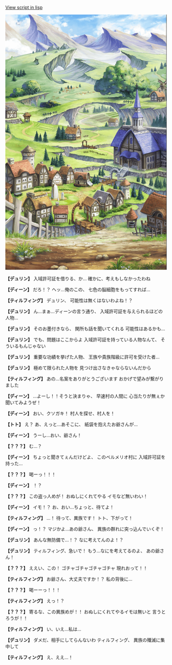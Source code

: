 [View script in lisp](../scripts/1420101.txt)

![004_outland.png](../images/backgrounds/004_outland.png)

**【デュリン】**
入域許可証を借りる、か…
確かに、考えもしなかったわね

**【ディーン】**
だろ！？
ヘッ…俺のこの、
七色の脳細胞をもってすれば…

**【ティルフィング】**
デュリン、
可能性は無くはないわよね！？

**【デュリン】**
ん…まぁ…ディーンの言う通り、
入域許可証を与えられるほどの人物…

**【デュリン】**
そのお墨付きなら、
関所も話を聞いてくれる
可能性はあるかも…

**【デュリン】**
でも、問題はここからよ
入域許可証を持っている人物なんて、
そういるもんじゃない

**【デュリン】**
重要な功績を挙げた人物、
王族や貴族階級に許可を受けた者…

**【デュリン】**
極めて限られた人物を
見つけ出さなきゃならないんだから

**【ティルフィング】**
あの…名案をありがとうございます
おかげで望みが繋がりました

**【ディーン】**
…よーし！！そうと決まりゃ、
早速村の人間に
心当たりが無ぇか聞いてみようぜ！

**【ディーン】**
おい、クソガキ！
村人を探せ、村人を！

**【トト】**
え？
あ、えっと…あそこに、
紙袋を抱えたお爺さんが…

**【ディーン】**
うーし…おい、爺さん！

**【？？？】**
む…？

**【ディーン】**
ちょっと聞きてぇんだけどよ、
このベルメリオ村に
入域許可証を持った…

**【？？？】**
喝ーっ！！！

**【ディーン】**
！？

**【？？？】**
この盗っ人めが！
おぬしにくれてやる
イモなど無いわい！

**【ディーン】**
イモ！？
お、おい…ちょっと、待てよ！

**【ティルフィング】**
…！
待って、異族です！
トト、下がって！

**【ディーン】**
っ！？
マジかよ…あの爺さん、
異族の群れに突っ込んでいくぞ！

**【デュリン】**
あんな無防備で…！？
なに考えてんのよ！？

**【デュリン】**
ティルフィング、急いで！
もう…なにを考えてるのよ、
あの爺さん！

**【？？？】**
ええい、この！
ゴチャゴチャゴチャゴチャ
現れおって！！

**【ティルフィング】**
お爺さん、大丈夫ですか！？
私の背後に…

**【？？？】**
喝ーーっ！！！

**【ティルフィング】**
えっ！？

**【？？？】**
寄るな、この異族めが！！
おぬしにくれてやるイモは無いと
言うとろうが！！

**【ティルフィング】**
い、いえ…私は…

**【デュリン】**
ダメだ、相手にしてらんないわ
ティルフィング、
異族の殲滅に集中して

**【ティルフィング】**
え、ええ…！
